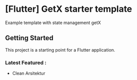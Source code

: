 # [Flutter] GetX starter template

Example template with state management getX

## Getting Started

This project is a starting point for a Flutter application.

### Latest Featured : 
- Clean Arsitektur
